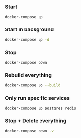 ### Start
```bash
docker-compose up
```

### Start in background
```bash
docker-compose up -d
```

### Stop
```bash
docker-compose down
```

### Rebuild everything
```bash
docker-compose uo --build
```

### Only run specific services
```bash
docker-compose up postgres redis
```

### Stop + Delete everything
```bash
docker-compose down -v
```
